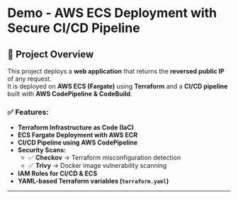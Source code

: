 # Demo - AWS ECS Deployment with Secure CI/CD Pipeline

## 📌 Project Overview
This project deploys a **web application** that returns the **reversed public IP** of any request.  
It is deployed on **AWS ECS (Fargate)** using **Terraform** and a **CI/CD pipeline** built with **AWS CodePipeline & CodeBuild**.  

### ✅ Features:
- **Terraform Infrastructure as Code (IaC)**
- **ECS Fargate Deployment with AWS ECR**
- **CI/CD Pipeline using AWS CodePipeline**
- **Security Scans:**
  - ✅ **Checkov** → Terraform misconfiguration detection
  - ✅ **Trivy** → Docker image vulnerability scanning
- **IAM Roles for CI/CD & ECS**
- **YAML-based Terraform variables (`terraform.yaml`)**

---



